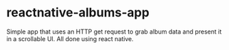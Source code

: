 # reactnative-albums-app

Simple app that uses an HTTP get request to grab album data and present it in a scrollable UI. All done using react native.
